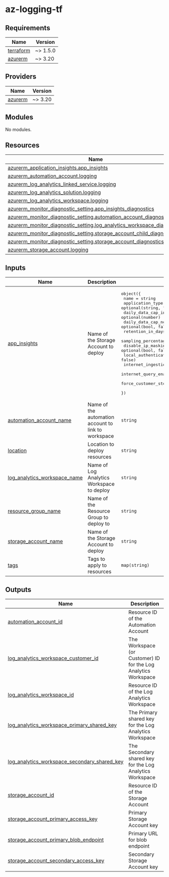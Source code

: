 # az-logging-tf
<!-- BEGIN_TF_DOCS -->
## Requirements

| Name | Version |
|------|---------|
| <a name="requirement_terraform"></a> [terraform](#requirement\_terraform) | ~> 1.5.0 |
| <a name="requirement_azurerm"></a> [azurerm](#requirement\_azurerm) | ~> 3.20 |

## Providers

| Name | Version |
|------|---------|
| <a name="provider_azurerm"></a> [azurerm](#provider\_azurerm) | ~> 3.20 |

## Modules

No modules.

## Resources

| Name | Type |
|------|------|
| [azurerm_application_insights.app_insights](https://registry.terraform.io/providers/hashicorp/azurerm/latest/docs/resources/application_insights) | resource |
| [azurerm_automation_account.logging](https://registry.terraform.io/providers/hashicorp/azurerm/latest/docs/resources/automation_account) | resource |
| [azurerm_log_analytics_linked_service.logging](https://registry.terraform.io/providers/hashicorp/azurerm/latest/docs/resources/log_analytics_linked_service) | resource |
| [azurerm_log_analytics_solution.logging](https://registry.terraform.io/providers/hashicorp/azurerm/latest/docs/resources/log_analytics_solution) | resource |
| [azurerm_log_analytics_workspace.logging](https://registry.terraform.io/providers/hashicorp/azurerm/latest/docs/resources/log_analytics_workspace) | resource |
| [azurerm_monitor_diagnostic_setting.app_insights_diagnostics](https://registry.terraform.io/providers/hashicorp/azurerm/latest/docs/resources/monitor_diagnostic_setting) | resource |
| [azurerm_monitor_diagnostic_setting.automation_account_diagnostics](https://registry.terraform.io/providers/hashicorp/azurerm/latest/docs/resources/monitor_diagnostic_setting) | resource |
| [azurerm_monitor_diagnostic_setting.log_analytics_workspace_diagnostics](https://registry.terraform.io/providers/hashicorp/azurerm/latest/docs/resources/monitor_diagnostic_setting) | resource |
| [azurerm_monitor_diagnostic_setting.storage_account_child_diagnostics](https://registry.terraform.io/providers/hashicorp/azurerm/latest/docs/resources/monitor_diagnostic_setting) | resource |
| [azurerm_monitor_diagnostic_setting.storage_account_diagnostics](https://registry.terraform.io/providers/hashicorp/azurerm/latest/docs/resources/monitor_diagnostic_setting) | resource |
| [azurerm_storage_account.logging](https://registry.terraform.io/providers/hashicorp/azurerm/latest/docs/resources/storage_account) | resource |

## Inputs

| Name | Description | Type | Default | Required |
|------|-------------|------|---------|:--------:|
| <a name="input_app_insights"></a> [app\_insights](#input\_app\_insights) | Name of the Storage Account to deploy | <pre>object({<br>    name                                  = string<br>    application_type                      = optional(string, "other")<br>    daily_data_cap_in_gb                  = optional(number)<br>    daily_data_cap_notifications_disabled = optional(bool, false)<br>    retention_in_days                     = optional(number, 365)<br>    sampling_percentage                   = optional(number, 100)<br>    disable_ip_masking                    = optional(bool, false)<br>    local_authentication_disabled         = optional(bool, false)<br>    internet_ingestion_enabled            = optional(bool, true)<br>    internet_query_enabled                = optional(bool, true)<br>    force_customer_storage_for_profiler   = optional(bool, false)<br>  })</pre> | n/a | yes |
| <a name="input_automation_account_name"></a> [automation\_account\_name](#input\_automation\_account\_name) | Name of the automation account to link to workspace | `string` | n/a | yes |
| <a name="input_location"></a> [location](#input\_location) | Location to deploy resources | `string` | n/a | yes |
| <a name="input_log_analytics_workspace_name"></a> [log\_analytics\_workspace\_name](#input\_log\_analytics\_workspace\_name) | Name of Log Analytics Workspace to deploy | `string` | n/a | yes |
| <a name="input_resource_group_name"></a> [resource\_group\_name](#input\_resource\_group\_name) | Name of the Resource Group to deploy to | `string` | n/a | yes |
| <a name="input_storage_account_name"></a> [storage\_account\_name](#input\_storage\_account\_name) | Name of the Storage Account to deploy | `string` | n/a | yes |
| <a name="input_tags"></a> [tags](#input\_tags) | Tags to apply to resources | `map(string)` | n/a | yes |

## Outputs

| Name | Description |
|------|-------------|
| <a name="output_automation_account_id"></a> [automation\_account\_id](#output\_automation\_account\_id) | Resource ID of the Automation Account |
| <a name="output_log_analytics_workspace_customer_id"></a> [log\_analytics\_workspace\_customer\_id](#output\_log\_analytics\_workspace\_customer\_id) | The Workspace (or Customer) ID for the Log Analytics Workspace |
| <a name="output_log_analytics_workspace_id"></a> [log\_analytics\_workspace\_id](#output\_log\_analytics\_workspace\_id) | Resource ID of the Log Analytics Workspace |
| <a name="output_log_analytics_workspace_primary_shared_key"></a> [log\_analytics\_workspace\_primary\_shared\_key](#output\_log\_analytics\_workspace\_primary\_shared\_key) | The Primary shared key for the Log Analytics Workspace |
| <a name="output_log_analytics_workspace_secondary_shared_key"></a> [log\_analytics\_workspace\_secondary\_shared\_key](#output\_log\_analytics\_workspace\_secondary\_shared\_key) | The Secondary shared key for the Log Analytics Workspace |
| <a name="output_storage_account_id"></a> [storage\_account\_id](#output\_storage\_account\_id) | Resource ID of the Storage Account |
| <a name="output_storage_account_primary_access_key"></a> [storage\_account\_primary\_access\_key](#output\_storage\_account\_primary\_access\_key) | Primary Storage Account key |
| <a name="output_storage_account_primary_blob_endpoint"></a> [storage\_account\_primary\_blob\_endpoint](#output\_storage\_account\_primary\_blob\_endpoint) | Primary URL for blob endpoint |
| <a name="output_storage_account_secondary_access_key"></a> [storage\_account\_secondary\_access\_key](#output\_storage\_account\_secondary\_access\_key) | Secondary Storage Account key |
<!-- END_TF_DOCS -->
